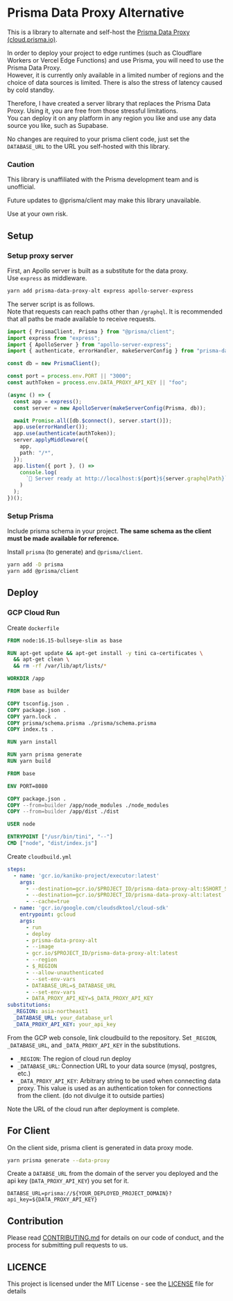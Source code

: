 # Prisma Data Proxy Alternative

This is a library to alternate and self-host the [Prisma Data Proxy (cloud.prisma.io)](https://www.prisma.io/docs/concepts/data-platform/data-proxy).

In order to deploy your project to edge runtimes (such as Cloudflare Workers or Vercel Edge Functions) and use Prisma, you will need to use the Prisma Data Proxy.  
However, it is currently only available in a limited number of regions and the choice of data sources is limited. There is also the stress of latency caused by cold standby.

Therefore, I have created a server library that replaces the Prisma Data Proxy. Using it, you are free from those stressful limitations.  
You can deploy it on any platform in any region you like and use any data source you like, such as Supabase.

No changes are required to your prisma client code, just set the `DATABASE_URL` to the URL you self-hosted with this library.

### Caution 

This library is unaffiliated with the Prisma development team and is unofficial.  

Future updates to @prisma/client may make this library unavailable.

Use at your own risk.

## Setup

### Setup proxy server

First, an Apollo server is built as a substitute for the data proxy.  
Use `express` as middleware.

```bash
yarn add prisma-data-proxy-alt express apollo-server-express
```

The server script is as follows.  
Note that requests can reach paths other than `/graphql`. It is recommended that all paths be made available to receive requests.

```ts
import { PrismaClient, Prisma } from "@prisma/client";
import express from "express";
import { ApolloServer } from "apollo-server-express";
import { authenticate, errorHandler, makeServerConfig } from "prisma-data-proxy-alt";

const db = new PrismaClient();

const port = process.env.PORT || "3000";
const authToken = process.env.DATA_PROXY_API_KEY || "foo";

(async () => {
  const app = express();
  const server = new ApolloServer(makeServerConfig(Prisma, db));

  await Promise.all([db.$connect(), server.start()]);
  app.use(errorHandler());
  app.use(authenticate(authToken));
  server.applyMiddleware({
    app,
    path: "/*",
  });
  app.listen({ port }, () =>
    console.log(
      `🚀 Server ready at http://localhost:${port}${server.graphqlPath}`
    )
  );
})();
```

### Setup Prisma

Include prisma schema in your project. **The same schema as the client must be made available for reference.**  

Install `prisma` (to generate) and `@prisma/client`.
```bash
yarn add -D prisma
yarn add @prisma/client
```


## Deploy 

### GCP Cloud Run

Create `dockerfile`

```dockerfile
FROM node:16.15-bullseye-slim as base

RUN apt-get update && apt-get install -y tini ca-certificates \
  && apt-get clean \
  && rm -rf /var/lib/apt/lists/*

WORKDIR /app

FROM base as builder

COPY tsconfig.json .
COPY package.json .
COPY yarn.lock .
COPY prisma/schema.prisma ./prisma/schema.prisma
COPY index.ts .

RUN yarn install

RUN yarn prisma generate
RUN yarn build

FROM base

ENV PORT=8080

COPY package.json .
COPY --from=builder /app/node_modules ./node_modules
COPY --from=builder /app/dist ./dist

USER node

ENTRYPOINT ["/usr/bin/tini", "--"]
CMD ["node", "dist/index.js"]
```

Create `cloudbuild.yml`

```yml
steps:
  - name: 'gcr.io/kaniko-project/executor:latest'
    args:
      - --destination=gcr.io/$PROJECT_ID/prisma-data-proxy-alt:$SHORT_SHA
      - --destination=gcr.io/$PROJECT_ID/prisma-data-proxy-alt:latest
      - --cache=true
  - name: 'gcr.io/google.com/cloudsdktool/cloud-sdk'
    entrypoint: gcloud
    args:
      - run
      - deploy
      - prisma-data-proxy-alt
      - --image
      - gcr.io/$PROJECT_ID/prisma-data-proxy-alt:latest
      - --region
      - $_REGION
      - --allow-unauthenticated
      - --set-env-vars
      - DATABASE_URL=$_DATABASE_URL
      - --set-env-vars
      - DATA_PROXY_API_KEY=$_DATA_PROXY_API_KEY
substitutions:
  _REGION: asia-northeast1
  _DATABASE_URL: your_database_url
  _DATA_PROXY_API_KEY: your_api_key
```

From the GCP web console, link cloudbuild to the repository.
Set `_REGION`, `_DATABASE_URL`, and `_DATA_PROXY_API_KEY` in the substitutions.

- `_REGION`: The region of cloud run deploy
- `_DATABASE_URL`: Connection URL to your data source (mysql, postgres, etc.)
- `_DATA_PROXY_API_KEY`: Arbitrary string to be used when connecting data proxy. This value is used as an authentication token for connections from the client.
  (do not divulge it to outside parties)

Note the URL of the cloud run after deployment is complete.

## For Client

On the client side, prisma client is generated in data proxy mode.
```bash
yarn prisma generate --data-proxy
```

Create a `DATABSE_URL` from the domain of the server you deployed and the api key (`DATA_PROXY_API_KEY`) you set for it.
```
DATABSE_URL=prisma://${YOUR_DEPLOYED_PROJECT_DOMAIN}?api_key=${DATA_PROXY_API_KEY}
```

## Contribution

Please read [CONTRIBUTING.md](./CONTRIBUTING.md) for details on our code of conduct, and the process for submitting pull requests to us.

## LICENCE

This project is licensed under the MIT License - see the [LICENSE](./LICENSE) file for details